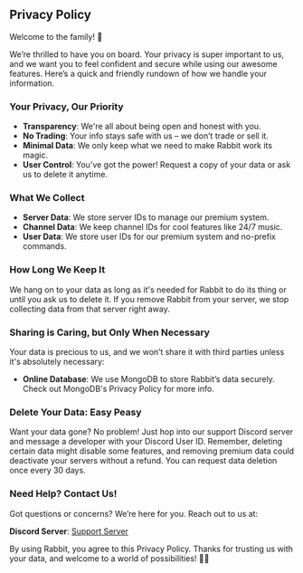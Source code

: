 ## Privacy Policy

Welcome to the family! 🐰

We’re thrilled to have you on board. Your privacy is super important to us, and we want you to feel confident and secure while using our awesome features. Here’s a quick and friendly rundown of how we handle your information.

### Your Privacy, Our Priority

- **Transparency**: We're all about being open and honest with you.
- **No Trading**: Your info stays safe with us – we don’t trade or sell it.
- **Minimal Data**: We only keep what we need to make Rabbit work its magic.
- **User Control**: You’ve got the power! Request a copy of your data or ask us to delete it anytime.

### What We Collect

- **Server Data**: We store server IDs to manage our premium system.
- **Channel Data**: We keep channel IDs for cool features like 24/7 music.
- **User Data**: We store user IDs for our premium system and no-prefix commands.

### How Long We Keep It

We hang on to your data as long as it's needed for Rabbit to do its thing or until you ask us to delete it. If you remove Rabbit from your server, we stop collecting data from that server right away.

### Sharing is Caring, but Only When Necessary

Your data is precious to us, and we won’t share it with third parties unless it's absolutely necessary:

- **Online Database**: We use MongoDB to store Rabbit’s data securely. Check out MongoDB's Privacy Policy for more info.

### Delete Your Data: Easy Peasy

Want your data gone? No problem! Just hop into our support Discord server and message a developer with your Discord User ID. Remember, deleting certain data might disable some features, and removing premium data could deactivate your servers without a refund. You can request data deletion once every 30 days.

### Need Help? Contact Us!

Got questions or concerns? We’re here for you. Reach out to us at:

**Discord Server**: [Support Server](https://discord.gg/team-kronix-1063452003910553731)

By using Rabbit, you agree to this Privacy Policy. Thanks for trusting us with your data, and welcome to a world of possibilities! 🚀🌟

